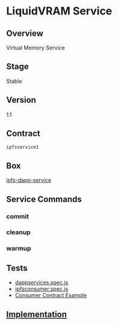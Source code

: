 LiquidVRAM Service
=================

## Overview
Virtual Memory Service

## Stage
Stable

## Version
1.1

## Contract

```ipfsservice1```

## Box
[ipfs-dapp-service](../../developers/boxes/ipfs-dapp-service)

## Service Commands
### commit
### cleanup
### warmup
## Tests 
* [dappservices.spec.js](https://github.com/liquidapps-io/zeus-sdk/tree/master/boxes/groups/services/ipfs-dapp-service/test/dappservices.spec.js)
* [ipfsconsumer.spec.js](https://github.com/liquidapps-io/zeus-sdk/tree/master/boxes/groups/services/ipfs-dapp-service/test/ipfsconsumer.spec.js)
* [Consumer Contract Example](https://github.com/liquidapps-io/zeus-sdk/tree/master/boxes/groups/services/ipfs-dapp-service/contracts/eos/ipfsconsumer/ipfsconsumer.cpp)
## [Implementation](https://github.com/liquidapps-io/zeus-sdk/tree/master/boxes/groups/services/ipfs-dapp-service/contracts/eos/dappservices/_ipfs_impl.hpp)
